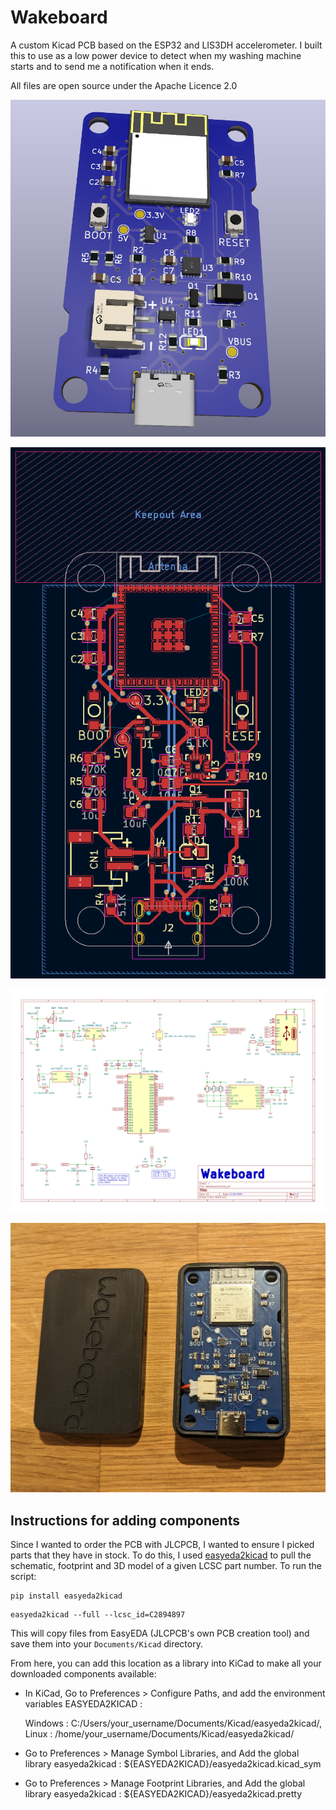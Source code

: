 # Wakeboard

A custom Kicad PCB based on the ESP32 and LIS3DH accelerometer. I built this to use as a low power device to detect when my washing machine starts and to send me a notification when it ends.

All files are open source under the Apache Licence 2.0

![](Wakeboard3DModel.png)


![](WakeboardPCB.png)


![WakeboardSchema.pdf](WakeboardSchema.svg)


![](WakeboardPhoto.jpg)

## Instructions for adding components

Since I wanted to order the PCB with JLCPCB, I wanted to ensure I picked parts that they have in stock. To do this, I used [easyeda2kicad](https://github.com/uPesy/easyeda2kicad.py) to pull the schematic, footprint and 3D model of a given LCSC part number. To run the script:

```
pip install easyeda2kicad
```

```
easyeda2kicad --full --lcsc_id=C2894897
```

This will copy files from EasyEDA (JLCPCB's own PCB creation tool) and save them into your `Documents/Kicad` directory.

From here, you can add this location as a library into KiCad to make all your downloaded components available:

* In KiCad, Go to Preferences > Configure Paths, and add the environment variables EASYEDA2KICAD :

    Windows : C:/Users/your_username/Documents/Kicad/easyeda2kicad/,
    Linux : /home/your_username/Documents/Kicad/easyeda2kicad/

* Go to Preferences > Manage Symbol Libraries, and Add the global library easyeda2kicad : ${EASYEDA2KICAD}/easyeda2kicad.kicad_sym
* Go to Preferences > Manage Footprint Libraries, and Add the global library easyeda2kicad : ${EASYEDA2KICAD}/easyeda2kicad.pretty


